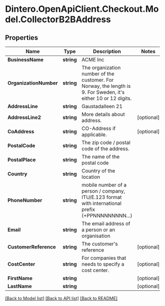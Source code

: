 # Dintero.OpenApiClient.Checkout.Model.CollectorB2BAddress

## Properties

Name | Type | Description | Notes
------------ | ------------- | ------------- | -------------
**BusinessName** | **string** | ACME Inc | 
**OrganizationNumber** | **string** | The organization number of the customer. For Norway, the length is 9. For Sweden, it&#39;s either 10 or 12 digits.  | 
**AddressLine** | **string** | Gaustadalleen 21 | 
**AddressLine2** | **string** | More details about address. | [optional] 
**CoAddress** | **string** | CO-Address if applicable. | [optional] 
**PostalCode** | **string** | The zip code / postal code of the address. | 
**PostalPlace** | **string** | The name of the postal code | 
**Country** | **string** | Country of the location | 
**PhoneNumber** | **string** | mobile number of a person / company, ITU/E.123 format with international prefix (+PPNNNNNNNNN...)  | 
**Email** | **string** | The email address of a person or an organisation  | 
**CustomerReference** | **string** | The customer&#39;s reference | [optional] 
**CostCenter** | **string** | For companies that needs to specify a cost center. | [optional] 
**FirstName** | **string** |  | [optional] 
**LastName** | **string** |  | [optional] 

[[Back to Model list]](../README.md#documentation-for-models) [[Back to API list]](../README.md#documentation-for-api-endpoints) [[Back to README]](../README.md)

